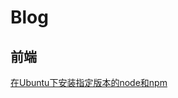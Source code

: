 # Blog

## 前端
[在Ubuntu下安装指定版本的node和npm](https://github.com/ifrontend-xyz/blog/blob/master/docs/在Ubuntu下安装指定版本的node和npm.md)
